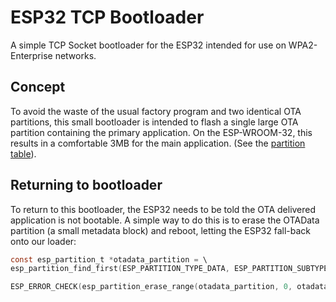# ESP32 TCP Bootloader
A simple TCP Socket bootloader for the ESP32 intended for use on WPA2-Enterprise networks.

## Concept

To avoid the waste of the usual factory program and two identical OTA partitions, this small bootloader is intended to flash a single large OTA partition containing the primary application.  On the ESP-WROOM-32, this results in a comfortable 3MB for the main application.  (See the [partition table](partitions.csv)).

## Returning to bootloader
To return to this bootloader, the ESP32 needs to be told the OTA delivered application is not bootable.  A simple way to do this is to erase the OTAData partition (a small metadata block) and reboot, letting the ESP32 fall-back onto our loader:

```c
const esp_partition_t *otadata_partition = \
esp_partition_find_first(ESP_PARTITION_TYPE_DATA, ESP_PARTITION_SUBTYPE_DATA_OTA, NULL);

ESP_ERROR_CHECK(esp_partition_erase_range(otadata_partition, 0, otadata_partition->size));
```
